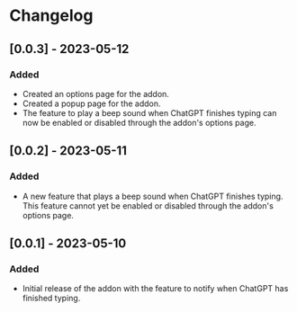 # Changelog

## [0.0.3] - 2023-05-12

### Added

- Created an options page for the addon.
- Created a popup page for the addon.
- The feature to play a beep sound when ChatGPT finishes typing can now be enabled or disabled through the addon's options page.

## [0.0.2] - 2023-05-11

### Added
- A new feature that plays a beep sound when ChatGPT finishes typing. This feature cannot yet be enabled or disabled through the addon's options page.

## [0.0.1] - 2023-05-10

### Added
- Initial release of the addon with the feature to notify when ChatGPT has finished typing.
